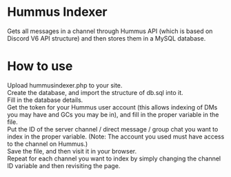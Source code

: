 # Hummus Indexer
Gets all messages in a channel through Hummus API (which is based on Discord V6 API structure) and then stores them in a MySQL database.

# How to use
Upload hummusindexer.php to your site.<br>
Create the database, and import the structure of db.sql into it.<br>
Fill in the database details.<br>
Get the token for your Hummus user account (this allows indexing of DMs you may have and GCs you may be in), and fill in the proper variable in the file.<br>
Put the ID of the server channel / direct message / group chat you want to index in the proper variable. (Note: The account you used must have access to the channel on Hummus.)<br>
Save the file, and then visit it in your browser.<br>
Repeat for each channel you want to index by simply changing the channel ID variable and then revisiting the page.
